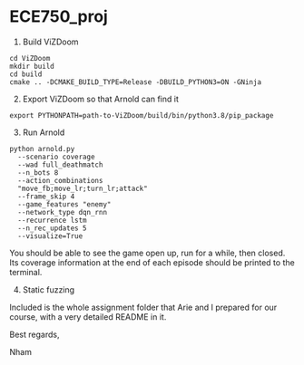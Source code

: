 # ECE750_proj
1. Build ViZDoom
```
cd ViZDoom
mkdir build
cd build
cmake .. -DCMAKE_BUILD_TYPE=Release -DBUILD_PYTHON3=ON -GNinja
```
2. Export ViZDoom so that Arnold can find it
```
export PYTHONPATH=path-to-ViZDoom/build/bin/python3.8/pip_package
```
3. Run Arnold
```
python arnold.py 
  --scenario coverage 
  --wad full_deathmatch 
  --n_bots 8 
  --action_combinations 
  "move_fb;move_lr;turn_lr;attack" 
  --frame_skip 4 
  --game_features "enemy" 
  --network_type dqn_rnn 
  --recurrence lstm 
  --n_rec_updates 5 
  --visualize=True
```
You should be able to see the game open up, run for a while, then closed. Its coverage information at
the end of each episode should be printed to the terminal.

4. Static fuzzing

Included is the whole assignment folder that Arie and I prepared for our course, with a very detailed 
README in it.

Best regards,

Nham
